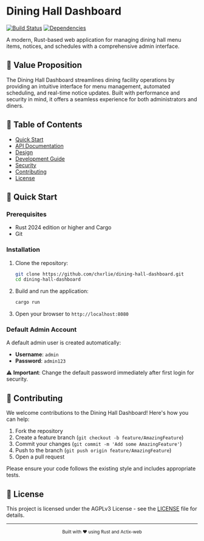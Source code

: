 # Dining Hall Dashboard

[![Build Status](https://img.shields.io/badge/build-passing-brightgreen.svg)](https://github.com/chxrlie/dining-hall-dashboard/actions)
[![Dependencies](https://img.shields.io/badge/dependencies-up%20to%20date-brightgreen.svg)](Cargo.toml)

A modern, Rust-based web application for managing dining hall menu items, notices, and schedules with a comprehensive admin interface.

## 🎯 Value Proposition

The Dining Hall Dashboard streamlines dining facility operations by providing an intuitive interface for menu management, automated scheduling, and real-time notice updates. Built with performance and security in mind, it offers a seamless experience for both administrators and diners.

## 📖 Table of Contents

- [Quick Start](#-quick-start)
- [API Documentation](API.md)
- [Design](DESIGN.md)
- [Development Guide](DEVELOPMENT.md)
- [Security](SECURITY.md)
- [Contributing](#-contributing)
- [License](#-license)

## 🚀 Quick Start

### Prerequisites

- Rust 2024 edition or higher and Cargo
- Git

### Installation

1. Clone the repository:

   ```bash
   git clone https://github.com/chxrlie/dining-hall-dashboard.git
   cd dining-hall-dashboard
   ```

2. Build and run the application:

   ```bash
   cargo run
   ```

3. Open your browser to `http://localhost:8080`

### Default Admin Account

A default admin user is created automatically:

- **Username**: `admin`
- **Password**: `admin123`

⚠️ **Important**: Change the default password immediately after first login for security.

## 🤝 Contributing

We welcome contributions to the Dining Hall Dashboard! Here's how you can help:

1. Fork the repository
2. Create a feature branch (`git checkout -b feature/AmazingFeature`)
3. Commit your changes (`git commit -m 'Add some AmazingFeature'`)
4. Push to the branch (`git push origin feature/AmazingFeature`)
5. Open a pull request

Please ensure your code follows the existing style and includes appropriate tests.

## 📄 License

This project is licensed under the AGPLv3 License - see the [LICENSE](LICENSE) file for details.

---

<div align="center">
  <sub>Built with ❤️ using Rust and Actix-web</sub>
</div>
